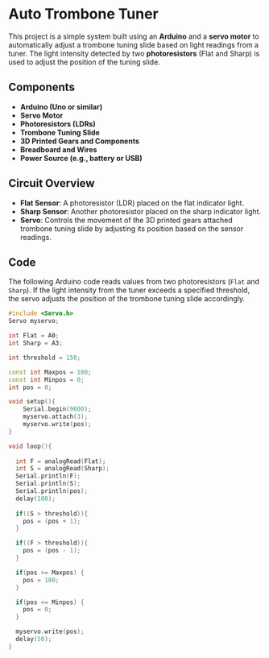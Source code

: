 # Auto Trombone Tuner

This project is a simple system built using an **Arduino** and a **servo motor** to automatically adjust a trombone tuning slide based on light readings from a tuner. The light intensity detected by two **photoresistors** (Flat and Sharp) is used to adjust the position of the tuning slide. 

## Components

- **Arduino (Uno or similar)**
- **Servo Motor**
- **Photoresistors (LDRs)**
- **Trombone Tuning Slide**
- **3D Printed Gears and Components**
- **Breadboard and Wires**
- **Power Source (e.g., battery or USB)**

## Circuit Overview

- **Flat Sensor**: A photoresistor (LDR) placed on the flat indicator light.
- **Sharp Sensor**: Another photoresistor placed on the sharp indicator light.
- **Servo**: Controls the movement of the 3D printed gears attached trombone tuning slide by adjusting its position based on the sensor readings.

## Code

The following Arduino code reads values from two photoresistors (`Flat` and `Sharp`). If the light intensity from the tuner exceeds a specified threshold, the servo adjusts the position of the trombone tuning slide accordingly.

```cpp
#include <Servo.h>
Servo myservo;

int Flat = A0; 
int Sharp = A3;

int threshold = 150; 

const int Maxpos = 180;
const int Minpos = 0;
int pos = 0; 

void setup(){
    Serial.begin(9600); 
    myservo.attach(3);
    myservo.write(pos);
}

void loop(){
  
  int F = analogRead(Flat);
  int S = analogRead(Sharp);
  Serial.println(F);
  Serial.println(S);
  Serial.println(pos);
  delay(100);
   
  if((S > threshold)){
    pos = (pos + 1);
  }

  if((F > threshold)){
    pos = (pos - 1);
  }

  if(pos >= Maxpos) { 
    pos = 180;
  }

  if(pos <= Minpos) {
    pos = 0;
  }

  myservo.write(pos);
  delay(50);
}
